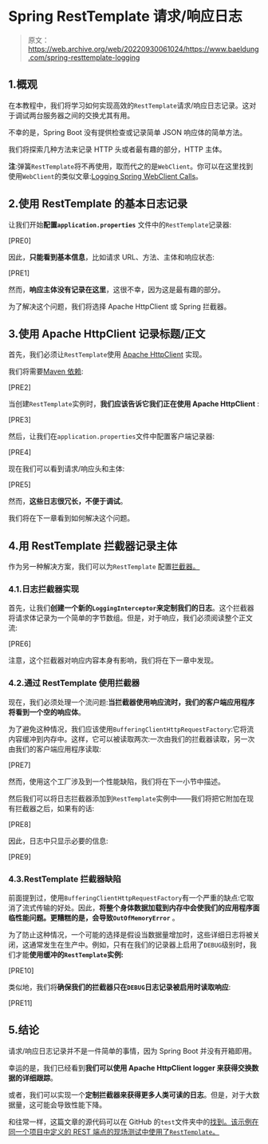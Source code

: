 # Spring RestTemplate 请求/响应日志

> 原文：<https://web.archive.org/web/20220930061024/https://www.baeldung.com/spring-resttemplate-logging>

## 1.概观

在本教程中，我们将学习如何实现高效的`RestTemplate`请求/响应日志记录。这对于调试两台服务器之间的交换尤其有用。

不幸的是，Spring Boot 没有提供检查或记录简单 JSON 响应体的简单方法。

我们将探索几种方法来记录 HTTP 头或者最有趣的部分，HTTP 主体。

**注**:弹簧`RestTemplate`将不再使用，取而代之的是`WebClient`。你可以在这里找到使用`WebClient`的类似文章:[Logging Spring WebClient Calls](/web/20220804184856/https://www.baeldung.com/spring-log-webclient-calls)。

## 2.使用 RestTemplate 的基本日志记录

让我们开始**配置`application.properties`** 文件中的`RestTemplate`记录器:

[PRE0]

因此，**只能看到基本信息**，比如请求 URL、方法、主体和响应状态:

[PRE1]

然而，**响应主体没有记录在这里**，这很不幸，因为这是最有趣的部分。

为了解决这个问题，我们将选择 Apache HttpClient 或 Spring 拦截器。

## 3.使用 Apache HttpClient 记录标题/正文

首先，我们必须让`RestTemplate`使用 [Apache HttpClient](https://web.archive.org/web/20220804184856/https://hc.apache.org/httpcomponents-client-4.5.x/index.html) 实现。

我们将需要[Maven 依赖](https://web.archive.org/web/20220804184856/https://search.maven.org/artifact/org.apache.httpcomponents/httpclient):

[PRE2]

当创建`RestTemplate`实例时，**我们应该告诉它我们正在使用 Apache HttpClient** :

[PRE3]

然后，让我们在`application.properties`文件中配置客户端记录器:

[PRE4]

现在我们可以看到请求/响应头和主体:

[PRE5]

然而，**这些日志很冗长，不便于调试**。

我们将在下一章看到如何解决这个问题。

## 4.用 RestTemplate 拦截器记录主体

作为另一种解决方案，我们可以为`RestTemplate` 配置[拦截器。](/web/20220804184856/https://www.baeldung.com/spring-rest-template-interceptor)

### 4.1.日志拦截器实现

首先，让我们**创建一个新的`LoggingInterceptor`来定制我们的日志**。这个拦截器将请求体记录为一个简单的字节数组。但是，对于响应，我们必须阅读整个正文流:

[PRE6]

注意，这个拦截器对响应内容本身有影响，我们将在下一章中发现。

### 4.2.通过 RestTemplate 使用拦截器

现在，我们必须处理一个流问题:**当拦截器使用响应流时，我们的客户端应用程序将看到一个空的响应体**。

为了避免这种情况，我们应该使用`BufferingClientHttpRequestFactory`:它将流内容缓冲到内存中。这样，它可以被读取两次:一次由我们的拦截器读取，另一次由我们的客户端应用程序读取:

[PRE7]

然而，使用这个工厂涉及到一个性能缺陷，我们将在下一小节中描述。

然后我们可以将日志拦截器添加到`RestTemplate`实例中——我们将把它附加在现有拦截器之后，如果有的话:

[PRE8]

因此，日志中只显示必要的信息:

[PRE9]

### 4.3.RestTemplate 拦截器缺陷

前面提到过，使用`BufferingClientHttpRequestFactory`有一个严重的缺点:它取消了流式传输的好处。因此，**将整个身体数据加载到内存中会使我们的应用程序面临性能问题。更糟糕的是，会导致`OutOfMemoryError`** 。

为了防止这种情况，一个可能的选择是假设当数据量增加时，这些详细日志将被关闭，这通常发生在生产中。例如，只有在我们的记录器上启用了`DEBUG`级别时，我们才能**使用缓冲的`RestTemplate`实例:**

[PRE10]

类似地，我们将**确保我们的拦截器只在`DEBUG`日志记录被启用时读取响应**:

[PRE11]

## 5.结论

请求/响应日志记录并不是一件简单的事情，因为 Spring Boot 并没有开箱即用。

幸运的是，我们已经看到**我们可以使用 Apache HttpClient logger 来获得交换数据的详细跟踪**。

或者，我们可以实现一个**定制拦截器来获得更多人类可读的日志**。但是，对于大数据量，这可能会导致性能下降。

和往常一样，这篇文章的源代码可以在 GitHub 的`test`文件夹中的[找到。该示例在同一个项目中定义的 REST 端点的现场测试中使用了`RestTemplate`。](https://web.archive.org/web/20220804184856/https://github.com/eugenp/tutorials/tree/master/spring-web-modules/spring-resttemplate-2)